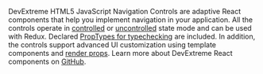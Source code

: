 DevExtreme HTML5 JavaScript Navigation Controls are adaptive React components that help you implement navigation in&nbsp;your application. All the controls operate&nbsp;in [controlled](https://reactjs.org/docs/forms.html#controlled-components) or&nbsp;[uncontrolled](https://reactjs.org/docs/uncontrolled-components.html) state mode and can be&nbsp;used with Redux. Declared [PropTypes for typechecking](https://reactjs.org/docs/typechecking-with-proptypes.html) are included. In&nbsp;addition, the controls support advanced&nbsp;UI customization using template components and [render props](https://reactjs.org/docs/render-props.html). Learn more about DevExtreme React components&nbsp;on [GitHub](https://github.com/DevExpress/devextreme-react#readme).